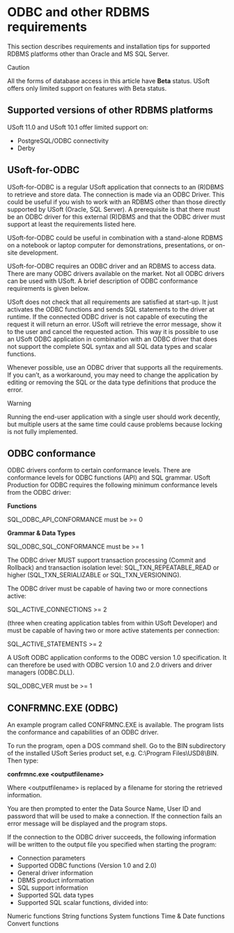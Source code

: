 # ODBC and other RDBMS requirements

This section describes requirements and installation tips for supported RDBMS platforms other than Oracle and MS SQL Server.

> [!CAUTION]
> All the forms of database access in this article have **Beta** status. USoft offers only limited support on features with Beta status.

## Supported versions of other RDBMS platforms

USoft 11.0 and USoft 10.1 offer limited support on:

- PostgreSQL/ODBC connectivity
- Derby

## USoft-for-ODBC

USoft-for-ODBC is a regular USoft application that connects to an (R)DBMS to retrieve and store data. The connection is made via an ODBC Driver. This could be useful if you wish to work with an RDBMS other than those directly supported by USoft (Oracle, SQL Server). A prerequisite is that there must be an ODBC driver for this external (R)DBMS and that the ODBC driver must support at least the requirements listed here.

USoft-for-ODBC could be useful in combination with a stand-alone RDBMS on a notebook or laptop computer for demonstrations, presentations, or on-site development.

USoft-for-ODBC requires an ODBC driver and an RDBMS to access data. There are many ODBC drivers available on the market. Not all ODBC drivers can be used with USoft. A brief description of ODBC conformance requirements is given below.

USoft does not check that all requirements are satisfied at start-up. It just activates the ODBC functions and sends SQL statements to the driver at runtime. If the connected ODBC driver is not capable of executing the request it will return an error. USoft will retrieve the error message, show it to the user and cancel the requested action. This way it is possible to use an USoft ODBC application in combination with an ODBC driver that does not support the complete SQL syntax and all SQL data types and scalar functions.

Whenever possible, use an ODBC driver that supports all the requirements. If you can’t, as a workaround, you may need to change the application by editing or removing the SQL or the data type definitions that produce the error.

> [!WARNING]
> Running the end-user application with a single user should work decently, but multiple users at the same time could cause problems because locking is not fully implemented.

## ODBC conformance

ODBC drivers conform to certain conformance levels. There are conformance levels for ODBC functions (API) and SQL grammar. USoft Production for ODBC requires the following minimum conformance levels from the ODBC driver:

**Functions**

SQL_ODBC_API_CONFORMANCE must be >= 0

**Grammar & Data Types**

SQL_ODBC_SQL_CONFORMANCE must be >= 1

The ODBC driver MUST support transaction processing (Commit and Rollback) and transaction isolation level: SQL_TXN_REPEATABLE_READ or higher (SQL_TXN_SERIALIZABLE or SQL_TXN_VERSIONING).

The ODBC driver must be capable of having two or more connections active:

SQL_ACTIVE_CONNECTIONS >= 2

(three when creating application tables from within USoft Developer) and must be capable of having two or more active statements per connection:

SQL_ACTIVE_STATEMENTS >= 2

A USoft ODBC application conforms to the ODBC version 1.0 specification. It can therefore be used with ODBC version 1.0 and 2.0 drivers and driver managers (ODBC.DLL).

SQL_ODBC_VER must be >= 1

## CONFRMNC.EXE (ODBC)

An example program called CONFRMNC.EXE is available. The program lists the conformance and capabilities of an ODBC driver.

To run the program, open a DOS command shell. Go to the BIN subdirectory of the installed USoft Series product set, e.g. C:\\Program Files\\USD8\\BIN. Then type:

**confrmnc.exe \<outputfilename>**

Where \<outputfilename> is replaced by a filename for storing the retrieved information.

You are then prompted to enter the Data Source Name, User ID and password that will be used to make a connection. If the connection fails an error message will be displayed and the program stops.

If the connection to the ODBC driver succeeds, the following information will be written to the output file you specified when starting the program:

- Connection parameters
- Supported ODBC functions (Version 1.0 and 2.0)
- General driver information
- DBMS product information
- SQL support information
- Supported SQL data types
- Supported SQL scalar functions, divided into:

Numeric functions
String functions
System functions
Time & Date functions
Convert functions

 